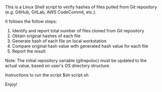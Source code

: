 This is a Linux Shell script to verify hashes of files pulled from Git repository (e.g. GitHub, GitLab, AWS CodeCommit, etc.).

It follows the follow steps:
1. Identify and report total number of files cloned from Git repository
2. Obtain original hashes of each file
3. Generate hash of each file on local workstation
4. Compare original hash value with generated hash value for each file
5. Report the result

Note: The initial repository variable (gitrepoloc) must be updated to the actual value, based on user's OS directory structure.

Instructions to run the script
$sh script.sh

Enjoy!
